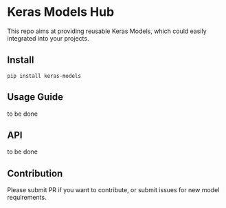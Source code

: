 # Keras Models Hub

This repo aims at providing reusable Keras Models, which could easily integrated into your projects.

## Install

```shell
pip install keras-models
```

## Usage Guide

to be done

## API

to be done

## Contribution

Please submit PR if you want to contribute, or submit issues for new model requirements.

